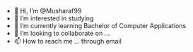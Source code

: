 - 👋 Hi, I’m @Musharaf99
- 👀 I’m interested in studying 
- 🌱 I’m currently learning Bachelor of Computer Applications 
- 💞️ I’m looking to collaborate on ...
- 📫 How to reach me ... through email 

<!---
Musharaf99/Musharaf99 is a ✨ special ✨ repository because its `README.md` (this file) appears on your GitHub profile.
You can click the Preview link to take a look at your changes.
--->
